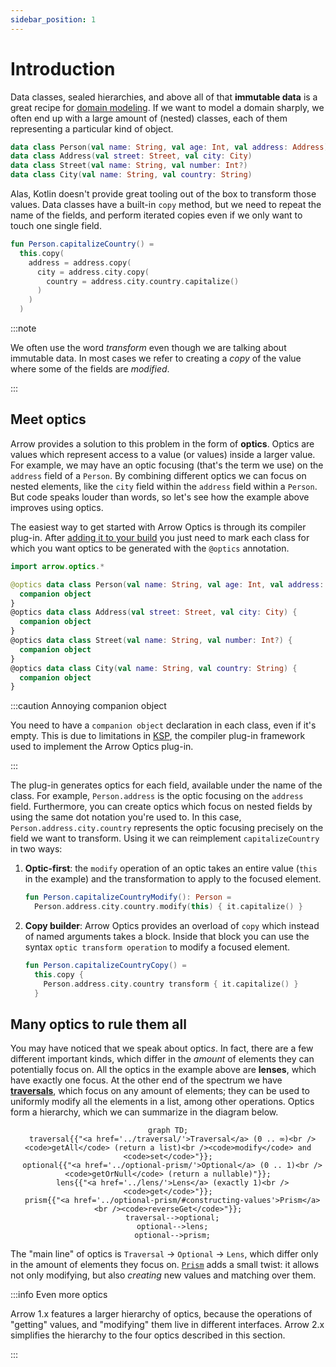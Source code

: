 ```yaml
---
sidebar_position: 1
---
```


# Introduction

<!--- TEST_NAME ImmutableIntro -->

Data classes, sealed hierarchies, and above all of that **immutable data** is
a great recipe for [domain modeling](../../design/domain-modeling/). If we want
to model a domain sharply, we often end up with a large amount of (nested)
classes, each of them representing a particular kind of object.

```kotlin
data class Person(val name: String, val age: Int, val address: Address)
data class Address(val street: Street, val city: City)
data class Street(val name: String, val number: Int?)
data class City(val name: String, val country: String)
```

Alas, Kotlin doesn't provide great tooling out of the box to transform those
values. Data classes have a built-in `copy` method, but we need to repeat the
name of the fields, and perform iterated copies even if we only want to touch
one single field.

```kotlin
fun Person.capitalizeCountry() =
  this.copy(
    address = address.copy(
      city = address.city.copy(
        country = address.city.country.capitalize()
      )
    )
  )
```
<!--- KNIT example-immutable-intro-01.kt -->

:::note

We often use the word _transform_ even though we are talking about immutable
data. In most cases we refer to creating a _copy_ of the value where some of
the fields are _modified_.

:::

## Meet optics

Arrow provides a solution to this problem in the form of **optics**. Optics
are values which represent access to a value (or values) inside a larger
value. For example, we may have an optic focusing (that's the term we use)
on the `address` field of a `Person`. By combining different optics we can
focus on nested elements, like the `city` field within the `address` field
within a `Person`. But code speaks louder than words, so let's see how the
example above improves using optics.

The easiest way to get started with Arrow Optics is through its compiler
plug-in. After [adding it to your build](../../quickstart/#additional-setup-for-plug-ins)
you just need to mark each class for which you want optics to be generated
with the `@optics` annotation.

```kotlin
import arrow.optics.*

@optics data class Person(val name: String, val age: Int, val address: Address) {
  companion object
}
@optics data class Address(val street: Street, val city: City) {
  companion object
}
@optics data class Street(val name: String, val number: Int?) {
  companion object
}
@optics data class City(val name: String, val country: String) {
  companion object
}
```

:::caution Annoying companion object

You need to have a `companion object` declaration in each class, even if it's empty.
This is due to limitations in [KSP](https://kotlinlang.org/docs/ksp-quickstart.html),
the compiler plug-in framework used to implement the Arrow Optics plug-in.

:::

The plug-in generates optics for each field, available under the name of the class.
For example, `Person.address` is the optic focusing on the `address` field.
Furthermore, you can create optics which focus on nested fields by using the
same dot notation you're used to. In this case,
`Person.address.city.country` represents the optic focusing precisely on
the field we want to transform. Using it we can reimplement `capitalizeCountry`
in two ways:

1. **Optic-first**: the `modify` operation of an optic takes an entire value
  (`this` in the example) and the transformation to apply to the focused element.

    ```kotlin
    fun Person.capitalizeCountryModify(): Person =
      Person.address.city.country.modify(this) { it.capitalize() }
    ```

2. **Copy builder**: Arrow Optics provides an overload of `copy` which instead
   of named arguments takes a block. Inside that block you can use the syntax
   `optic transform operation` to modify a focused element.

    ```kotlin
    fun Person.capitalizeCountryCopy() =
      this.copy {
        Person.address.city.country transform { it.capitalize() }
      }
    ```

<!--- KNIT example-immutable-intro-02.kt -->

## Many optics to rule them all

You may have noticed that we speak about optic*s*. In fact, there are a few
different important kinds, which differ in the *amount* of elements they
can potentially focus on. All the optics in the example above are **lenses**,
which have exactly one focus. At the other end of the spectrum we have
[**traversals**](../traversal), which focus on any amount of elements; they can be used to 
uniformly modify all the elements in a list, among other operations.
Optics form a hierarchy, which we can summarize in the diagram below.

<center>

```mermaid
graph TD;
  traversal{{"<a href='../traversal/'>Traversal</a> (0 .. ∞)<br /><code>getAll</code> (return a list)<br /><code>modify</code> and <code>set</code>"}};
  optional{{"<a href='../optional-prism/'>Optional</a> (0 .. 1)<br /><code>getOrNull</code> (return a nullable)"}};
  lens{{"<a href='../lens/'>Lens</a> (exactly 1)<br /><code>get</code>"}};
  prism{{"<a href='../optional-prism/#constructing-values'>Prism</a><br /><code>reverseGet</code>"}};
  traversal-->optional;
  optional-->lens;
  optional-->prism;
```

</center>

The "main line" of optics is `Traversal` → `Optional` → `Lens`, which differ
only in the amount of elements they focus on. [`Prism`](../optional-prism) adds a small 
twist: it allows not only modifying, but also _creating_ new values and
matching over them.

:::info Even more optics

Arrow 1.x features a larger hierarchy of optics, because the operations of
"getting" values, and "modifying" them live in different interfaces.
Arrow 2.x simplifies the hierarchy to the four optics described in this section.

:::
